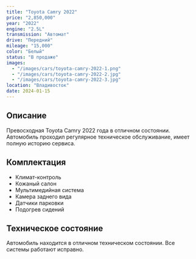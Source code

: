 ```yaml
---
title: "Toyota Camry 2022"
price: "2,850,000"
year: "2022"
engine: "2.5L"
transmission: "Автомат"
drive: "Передний"
mileage: "15,000"
color: "Белый"
status: "В продаже"
images:
  - "/images/cars/toyota-camry-2022-1.png"
  - "/images/cars/toyota-camry-2022-2.jpg"
  - "/images/cars/toyota-camry-2022-3.jpg"
location: "Владивосток"
date: 2024-01-15
---
```


## Описание

Превосходная Toyota Camry 2022 года в отличном состоянии. Автомобиль проходил регулярное техническое обслуживание, имеет полную историю сервиса.

## Комплектация

- Климат-контроль
- Кожаный салон
- Мультимедийная система
- Камера заднего вида
- Датчики парковки
- Подогрев сидений

## Техническое состояние

Автомобиль находится в отличном техническом состоянии. Все системы работают исправно.
